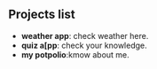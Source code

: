 ## Projects list

- **weather app**: check weather here.
- **quiz a[pp**: check your knowledge.
- **my potpolio**:kmow about me.

